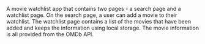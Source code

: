 A movie watchlist app that contains two pages - a search page and a watchlist page. On the search page, a user can add a movie to their watchlist. The watchlist page contains a list of the movies that have been added and keeps the information using local storage. The movie information is all provided from the OMDb API.